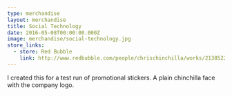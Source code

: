 ```yaml
---
type: merchandise
layout: merchandise
title: Social Technology
date: 2016-05-08T00:00:00.000Z
image: merchandise/social-technology.jpg
store_links:
  - store: Red Bubble
    link: http://www.redbubble.com/people/chrischinchilla/works/21385229-gregarious-mammal-social-technology
---
```


I created this for a test run of promotional stickers. A plain chinchilla face with the company logo.
